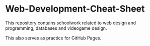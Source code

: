# Web-Development-Cheat-Sheet

This repository contains schoolwork related to web design and programming, databases and videogame design.

This also serves as practice for GitHub Pages.
